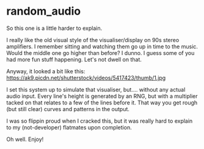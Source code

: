 # random_audio

So this one is a little harder to explain.

I really like the old visual style of the visualiser/display on 90s stereo amplifiers.
I remember sitting and watching them go up in time to the music. Would the middle one go higher than before? 
I dunno. I guess some of you had more fun stuff happening. Let's not dwell on that.

Anyway, it looked a bit like this: https://ak9.picdn.net/shutterstock/videos/5417423/thumb/1.jpg

I set this system up to simulate that visualiser, but.... without any actual audio input.
Every line's height is generated by an RNG, but with a multiplier tacked on that relates to a few of the lines before it. 
That way you get rough (but still clear) curves and patterns in the output.

I was so flippin proud when I cracked this, but it was really hard to explain to my (not-developer) flatmates upon completion.

Oh well. Enjoy!
